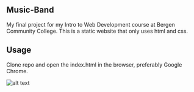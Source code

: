 ## Music-Band

My final project for my Intro to Web Development course at Bergen Community College. This is a static website that only uses html and css.  


## Usage

Clone repo and open the index.html in the browser, preferably Google Chrome. 


![alt text](http://i65.tinypic.com/73cbdd.png)
